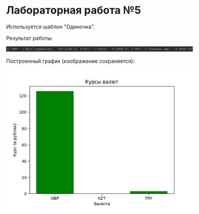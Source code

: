 # Лабораторная работа №5

Используется шаблон "Одиночка".

Результат работы:

![Вывод в консоль](im1.JPG)

Построенный график (изображение сохраняется):

![Изображение](currencies.jpg)